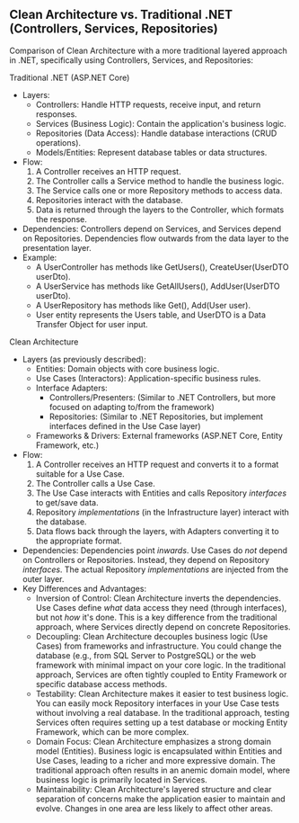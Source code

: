 ## **Clean Architecture vs. Traditional .NET (Controllers, Services, Repositories)**

Comparison of Clean Architecture with a more traditional layered approach in .NET, specifically using Controllers, Services, and Repositories:

Traditional .NET (ASP.NET Core)

- Layers:
  - Controllers: Handle HTTP requests, receive input, and return responses.
  - Services (Business Logic): Contain the application's business logic.
  - Repositories (Data Access): Handle database interactions (CRUD operations).
  - Models/Entities: Represent database tables or data structures.
- Flow:
  1. A Controller receives an HTTP request.
  2. The Controller calls a Service method to handle the business logic.
  3. The Service calls one or more Repository methods to access data.
  4. Repositories interact with the database.
  5. Data is returned through the layers to the Controller, which formats the response.
- Dependencies: Controllers depend on Services, and Services depend on Repositories. Dependencies flow outwards from the data layer to the presentation layer.
- Example:
  - A UserController has methods like GetUsers(), CreateUser(UserDTO userDto).
  - A UserService has methods like GetAllUsers(), AddUser(UserDTO userDto).
  - A UserRepository has methods like Get(), Add(User user).
  - User entity represents the Users table, and UserDTO is a Data Transfer Object for user input.

Clean Architecture

- Layers (as previously described):
  - Entities: Domain objects with core business logic.
  - Use Cases (Interactors): Application-specific business rules.
  - Interface Adapters:
    - Controllers/Presenters: (Similar to .NET Controllers, but more focused on adapting to/from the framework)
    - Repositories: (Similar to .NET Repositories, but implement interfaces defined in the Use Case layer)
  - Frameworks & Drivers: External frameworks (ASP.NET Core, Entity Framework, etc.)
- Flow:
  1. A Controller receives an HTTP request and converts it to a format suitable for a Use Case.
  2. The Controller calls a Use Case.
  3. The Use Case interacts with Entities and calls Repository _interfaces_ to get/save data.
  4. Repository _implementations_ (in the Infrastructure layer) interact with the database.
  5. Data flows back through the layers, with Adapters converting it to the appropriate format.
- Dependencies: Dependencies point _inwards_. Use Cases do _not_ depend on Controllers or Repositories. Instead, they depend on Repository _interfaces_. The actual Repository _implementations_ are injected from the outer layer.
- Key Differences and Advantages:
  - Inversion of Control: Clean Architecture inverts the dependencies. Use Cases define _what_ data access they need (through interfaces), but not _how_ it's done. This is a key difference from the traditional approach, where Services directly depend on concrete Repositories.
  - Decoupling: Clean Architecture decouples business logic (Use Cases) from frameworks and infrastructure. You could change the database (e.g., from SQL Server to PostgreSQL) or the web framework with minimal impact on your core logic. In the traditional approach, Services are often tightly coupled to Entity Framework or specific database access methods.
  - Testability: Clean Architecture makes it easier to test business logic. You can easily mock Repository interfaces in your Use Case tests without involving a real database. In the traditional approach, testing Services often requires setting up a test database or mocking Entity Framework, which can be more complex.
  - Domain Focus: Clean Architecture emphasizes a strong domain model (Entities). Business logic is encapsulated within Entities and Use Cases, leading to a richer and more expressive domain. The traditional approach often results in an anemic domain model, where business logic is primarily located in Services.
  - Maintainability: Clean Architecture's layered structure and clear separation of concerns make the application easier to maintain and evolve. Changes in one area are less likely to affect other areas.
